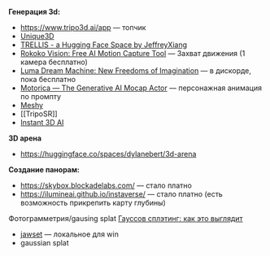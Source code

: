 **Генерация 3d:**
- https://www.tripo3d.ai/app — топчик
- [Unique3D](https://habr.com/ru/news/821139/) 
- [TRELLIS - a Hugging Face Space by JeffreyXiang](https://huggingface.co/spaces/JeffreyXiang/TRELLIS)
- [Rokoko Vision: Free AI Motion Capture Tool](https://www.rokoko.com/products/vision) — Захват движения (1 камера бесплатно)
- [Luma Dream Machine: New Freedoms of Imagination](https://lumalabs.ai/) — в дискорде, пока бесплатно
- [Motorica — The Generative AI Mocap Actor](https://www.motorica.ai/) — персонажная анимация по промпту
- [Meshy](https://www.meshy.ai/)
- [[TripoSR]]
- [Instant 3D AI](https://app.instant3d.ai/)

**3D арена**
- https://huggingface.co/spaces/dylanebert/3d-arena


**Создание панорам:**
- https://skybox.blockadelabs.com/ — стало платно
- https://ilumineai.github.io/instaverse/ — стало платно (есть возможность прикрепить карту глубины)


Фотограмметрия/gausing splat [Гауссов сплэтинг: как это выглядит](https://habr.com/ru/articles/768590/)
- [jawset](https://www.jawset.com/ ) — локальное для win
- gaussian splat
